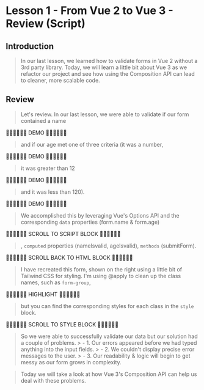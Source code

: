 # Lesson 1 - From Vue 2 to Vue 3 - Review (Script)

## Introduction
>In our last lesson, we learned how to validate forms in Vue 2 without a 3rd party library. Today, we will learn a little bit about Vue 3 as we refactor our project and see how using the Composition API can lead to cleaner, more scalable code. 

## Review
> Let's review. In our last lesson, we were able to validate if our form contained a name

🎉🎉🎉🎉🎉🎉 DEMO 🎉🎉🎉🎉🎉🎉

> and if our age met one of three criteria (it was a number, 

🎉🎉🎉🎉🎉🎉 DEMO 🎉🎉🎉🎉🎉🎉

>it was greater than 12 

🎉🎉🎉🎉🎉🎉 DEMO 🎉🎉🎉🎉🎉🎉

>and it was less than 120). 

🎉🎉🎉🎉🎉🎉 DEMO 🎉🎉🎉🎉🎉🎉

> We accomplished this by leveraging Vue's Options API and the corresponding `data` properties (form.name & form.age)

🎉🎉🎉🎉🎉🎉 SCROLL TO SCRIPT BLOCK 🎉🎉🎉🎉🎉🎉

>, `computed` properties (nameIsvalid, ageIsvalid), `methods` (submitForm). 

🎉🎉🎉🎉🎉🎉 SCROLL BACK TO HTML BLOCK 🎉🎉🎉🎉🎉🎉

> I have recreated this form, shown on the right using a little bit of Tailwind CSS for styling. I'm using @apply to clean up the class names, such as `form-group`, 

🎉🎉🎉🎉🎉🎉 HIGHLIGHT 🎉🎉🎉🎉🎉🎉

>but you can find the corresponding styles for each class in the `style` block.  

🎉🎉🎉🎉🎉🎉 SCROLL TO STYLE BLOCK 🎉🎉🎉🎉🎉🎉

> So we were able to successfully validate our data but our solution had a couple of problems. 
    > - 1. Our errors appeared before we had typed anything into the input fields. 
    > - 2. We couldn't display precise error messages to the user. 
    > - 3. Our readability & logic will begin to get messy as our form grows in complexity. 

> Today we will take a look at how Vue 3's Composition API can help us deal with these problems. 
